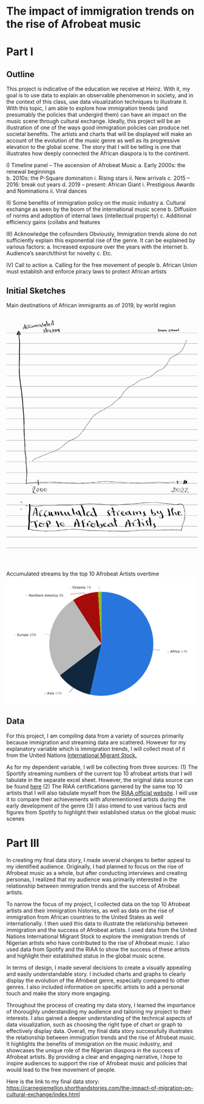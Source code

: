 # The impact of immigration trends on the rise of Afrobeat music

# Part I
## Outline

This project is indicative of the education we receive at Heinz. With it, my goal is to use data to explain an observable phenomenon in society, and in the context of this class, use data visualization techniques to illustrate it. With this topic, I am able to explore how immigration trends (and presumably the policies that undergird them) can have an impact on the music scene through cultural exchange. 
Ideally, this project will be an illustration of one of the ways good immigration policies can produce net societal benefits. The artists and charts that will be displayed will make an account of the evolution of the music genre as well as its progressive elevation to the global scene. The story that I will be telling is one that illustrates how deeply connected the African diaspora is to the continent.

I)	Timeline panel – The ascension of Afrobeat Music
    a.	 Early 2000s: the renewal beginnings  
    b.	2010s: the P-Square domination
          i.	Rising stars
          ii.	New arrivals 
    c.	2015 – 2016: break out years 
    d.	2019 – present: African Giant
          i.	Prestigious Awards and Nominations
          ii.	Viral dances 

II)	Some benefits of immigration policy on the music industry
    a.	Cultural exchange as seen by the boom of the international music scene
    b.	Diffusion of norms and adoption of internal laws (intellectual property)
    c.	Additional efficiency gains (collabs and features

III)	Acknowledge the cofounders
Obviously, Immigration trends alone do not sufficiently explain this exponential rise of the genre. It can be explained by various factors:
    a.	Increased exposure over the years with the internet
    b.	Audience’s search/thirst for novelty
    c.	Etc. 

IV)	Call to action 
    a. Calling for the free movement of people 
    b. African Union must establish and enforce piracy laws to protect African artists 


## Initial Sketches 
Main destinations of African immigrants as of 2019, by world region
<img src="Sketch%201.jpg"/> 

Accumulated streams by the top 10 Afrobeat Artists overtime
<img src="Sketch%202.png"/>

## Data
For this project, I am compiling data from a variety of sources primarily because immigration and streaming data are scattered. However for my explanatory variable which is immigration trends, I will collect most of it from the United Nations [International Migrant Stock.](https://www.un.org/development/desa/pd/content/international-migrant-stock) 

As for my dependent variable, I will be collecting from three sources:
(1)	The Sportify streaming numbers of the current top 10 afrobeat artists that I will tabulate in the separate excel sheet. However, the original data source can be found [here](https://kworb.net/spotify/artist/3tVQdUvClmAT7URs9V3rsp.html)
(2)	The RIAA certifications garnered by the same top 10 artists that I will also tabulate myself from the [RIAA official website](https://www.riaa.com/gold-platinum/?tab_active=default-award&ar=&ti=&lab=&genre=WORLD+MUSIC&format=&date_option=release&from=&to=&award=&type=&category=&adv=SEARCH#search_section). I will use it to compare their achievements with aforementioned artists during the early development of the genre
(3)	I also intend to use various facts and figures from Spotify to highlight their established status on the global music scenes


# Part III

In creating my final data story, I made several changes to better appeal to my identified audience. Originally, I had planned to focus on the rise of Afrobeat music as a whole, but after conducting interviews and creating personas, I realized that my audience was primarily interested in the relationship between immigration trends and the success of Afrobeat artists.

To narrow the focus of my project, I collected data on the top 10 Afrobeat artists and their immigration histories, as well as data on the rise of immigration from African countries to the United States as well internationally. I then used this data to illustrate the relationship between immigration and the success of Afrobeat artists. I used data from the United Nations International Migrant Stock to explore the immigration trends of Nigerian artists who have contributed to the rise of Afrobeat music. I also used data from Spotify and the RIAA to show the success of these artists and highlight their established status in the global music scene.

In terms of design, I made several decisions to create a visually appealing and easily understandable story. I included charts and graphs to clearly display the evolution of the Afrobeat genre, especially compared to other genres. I also included information on specific artists to add a personal touch and make the story more engaging.

Throughout the process of creating my data story, I learned the importance of thoroughly understanding my audience and tailoring my project to their interests. I also gained a deeper understanding of the technical aspects of data visualization, such as choosing the right type of chart or graph to effectively display data.
Overall, my final data story successfully illustrates the relationship between immigration trends and the rise of Afrobeat music. It highlights the benefits of immigration on the music industry, and showcases the unique role of the Nigerian diaspora in the success of Afrobeat artists. By providing a clear and engaging narrative, I hope to inspire audiences to support the rise of Afrobeat music and policies that would lead to the free movement of people.


Here is the link to my final data story:
https://carnegiemellon.shorthandstories.com/the-impact-of-migration-on-cultural-exchange/index.html
